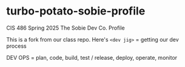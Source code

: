 # turbo-potato-sobie-profile
CIS 486 Spring 2025 The Sobie Dev Co. Profile 

This is a fork from our class repo. Here's `<dev jig>` = getting our dev process

DEV OPS = plan, code, build, test / release, deploy, operate, monitor

